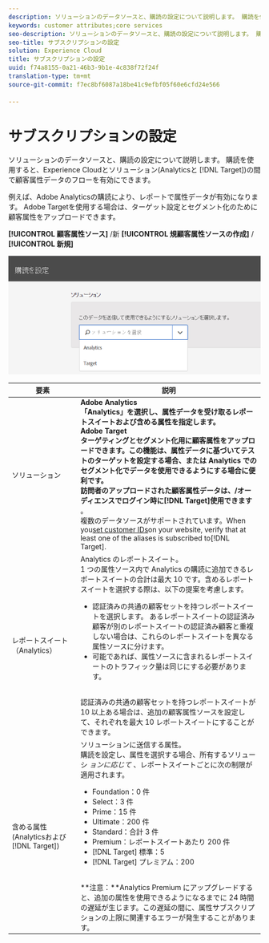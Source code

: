 ```yaml
---
description: ソリューションのデータソースと、購読の設定について説明します。 購読を使用すると、Experience Cloudとソリューション（AnalyticsとTarget）の間の顧客属性データフローを有効にできます。
keywords: customer attributes;core services
seo-description: ソリューションのデータソースと、購読の設定について説明します。 購読を使用すると、Experience Cloudとソリューション（AnalyticsとTarget）の間の顧客属性データフローを有効にできます。
seo-title: サブスクリプションの設定
solution: Experience Cloud
title: サブスクリプションの設定
uuid: f74a8155-0a21-46b3-9b1e-4c838f72f24f
translation-type: tm+mt
source-git-commit: f7ec8bf6087a18be41c9efbf05f60e6cfd24e566

---
```



# サブスクリプションの設定

ソリューションのデータソースと、購読の設定について説明します。 購読を使用すると、Experience Cloudとソリューション(Analyticsと [!DNL Target])の間で顧客属性データのフローを有効にできます。

例えば、Adobe Analyticsの購読により、レポートで属性データが有効になります。 Adobe Targetを使用する場合は、ターゲット設定とセグメント化のために顧客属性をアップロードできます。

**[!UICONTROL 顧客属性ソース]** /新 **[!UICONTROL 規顧客属性ソースの作成]** / **[!UICONTROL 新規]**

![](assets/configure_subscription_page.png)

| 要素 | 説明 |
|--- |--- |
| ソリューション | **Adobe Analytics **<br>「Analytics」を選択し、属性データを受け取るレポートスイートおよび含める属性を指定します。<br>**Adobe Target**<br>ターゲティングとセグメント化用に顧客属性をアップロードできます。この機能は、属性データに基づいてテストのターゲットを設定する場合、または Analytics でのセグメント化でデータを使用できるようにする場合に便利です。<br>訪問者のアップロードされた顧客属性データは、/オーディエンスでログイン時に&#x200B;**[!DNL Target]**使用で**&#x200B;きます&#x200B;**。<br>複数のデータソースがサポートされています。When you[set customer IDs](../core-services/core-services.md)on your website, verify that at least one of the aliases is subscribed to[!DNL Target]. |
| レポートスイート（Analytics） | Analytics のレポートスイート。<br>1 つの属性ソース内で Analytics の購読に追加できるレポートスイートの合計は最大 10 です。含めるレポートスイートを選択する際は、以下の提案を考慮します。<ul><li>認証済みの共通の顧客セットを持つレポートスイートを選択します。 あるレポートスイートの認証済み顧客が別のレポートスイートの認証済み顧客と重複しない場合は、これらのレポートスイートを異なる属性ソースに分けます。</li><li>可能であれば、属性ソースに含まれるレポートスイートのトラフィック量は同じにする必要があります。</li></ul><br>認証済みの共通の顧客セットを持つレポートスイートが 10 以上ある場合は、追加の顧客属性ソースを設定して、それぞれを最大 10 レポートスイートにすることができます。 |
| 含める属性 (Analyticsおよび [!DNL Target]) | ソリューションに送信する属性。 <br>購読を設定し、属性を選択する場合、所有するソリューシ _ョンに応じて_ 、レポートスイートごとに次の制限が適用されます。<ul><li>Foundation：0 件</li><li>Select：3 件</li><li>Prime：15 件</li><li>Ultimate：200 件</li><li>Standard：合計 3 件</li><li>Premium：レポートスイートあたり 200 件</li><li>[!DNL Target] 標準：5</li><li>[!DNL Target] プレミアム：200</li></ul><br>**注意：**Analytics Premium にアップグレードすると、追加の属性を使用できるようになるまでに 24 時間の遅延が生じます。この遅延の間に、属性サブスクリプションの上限に関連するエラーが発生することがあります。 |
